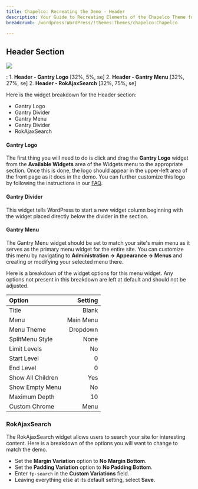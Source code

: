 ```yaml
---
title: Chapelco: Recreating the Demo - Header
description: Your Guide to Recreating Elements of the Chapelco Theme for WordPress
breadcrumb: /wordpress:WordPress/!themes:Themes/chapelco:Chapelco

---
```


Header Section
-----
![][demo]

:   1. **Header - Gantry Logo** [32%, 5%, se]
	2. **Header - Gantry Menu** [32%, 27%, se]
	2. **Header - RokAjaxSearch** [32%, 75%, se]

Here is the widget breakdown for the Header section:

* Gantry Logo
* Gantry Divider
* Gantry Menu
* Gantry Divider
* RokAjaxSearch

#### Gantry Logo
The first thing you will need to do is click and drag the **Gantry Logo** widget from the **Available Widgets** area of the Widgets menu to the appropriate section. Once this is done, the logo should appear in the upper-left area of the front page as it does in the demo. You can further customize this logo by following the instructions in our [FAQ][faq].

#### Gantry Divider
This widget tells WordPress to start a new widget column beginning with the widget placed directly below the divider in the section.

#### Gantry Menu
The Gantry Menu widget should be set to match your site's main menu as it serves as the primary menu widget for the entire site. You can customize this menu by navigating to **Administration -> Appearance -> Menus** and creating or modifying your selected menu there. 

Here is a breakdown of the widget options for this menu widget. Any options not present in this breakdown are left at default and should not be adjusted.

| Option            |   Setting |  
| :---------------- | --------: |  
| Title             |     Blank |  
| Menu              | Main Menu |  
| Menu Theme        |  Dropdown |  
| SplitMenu Style   |      None |  
| Limit Levels      |        No |  
| Start Level       |         0 |  
| End Level         |         0 |  
| Show All Children |       Yes |  
| Show Empty Menu   |        No |  
| Maximum Depth     |        10 |  
| Custom Chrome     |      Menu |   

### RokAjaxSearch
The RokAjaxSearch widget allows users to search your site for interesting content. Here is a breakdown of the options you will want to change to match the demo.

* Set the **Margin Variation** option to **No Margin Bottom**.
* Set the **Padding Variation** option to **No Padding Bottom**.
* Enter `fp-search` in the **Custom Variations** field.
* Leaving everything else at its default setting, select **Save**.

[faq]: faq.md
[demo]: assets/demo_1.jpeg
[menu]: ../../start/menus.md